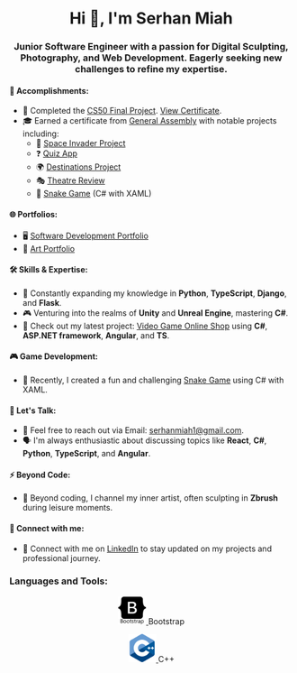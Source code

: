 <h1 align="center">Hi 👋, I'm Serhan Miah</h1>
<h3 align="center">Junior Software Engineer with a passion for Digital Sculpting, Photography, and Web Development. Eagerly seeking new challenges to refine my expertise.</h3>

#### 🔭 **Accomplishments**:
- 📜 Completed the [CS50 Final Project](https://github.com/SerhanMiah/FlaskSQL-JobBoard). [View Certificate](https://certificates.cs50.io/36b0cc7c-965b-468c-a410-5e6fd616da70.pdf?size=letter).
- 🎓 Earned a certificate from [General Assembly](https://drive.google.com/file/d/1yHSNgMIx23P-gvL98wYk-KA_ISjbzlEL/view?usp=sharing) with notable projects including:
  - 🌌 [Space Invader Project](https://serhanmiah.github.io/Serhan-SpaceInvader/)
  - ❓ [Quiz App](https://sei-project2-quiz.netlify.app/)
  - 🌍 [Destinations Project](https://sei65-destinations.netlify.app/)
  - 🎭 [Theatre Review](https://sei-project4-theatre-reivew.up.railway.app/)
  - 🐍 [Snake Game](https://github.com/SerhanMiah/SnakeGame) (C# with XAML)

#### 🌐 **Portfolios**:
- 🖥️ [Software Development Portfolio](https://serhanmiah-portfolio.netlify.app/)
- 🎨 [Art Portfolio](https://serhanmiah1991.wixsite.com/portfolio)

#### 🛠️ **Skills & Expertise**:
- 🌱 Constantly expanding my knowledge in **Python**, **TypeScript**, **Django**, and **Flask**.
- 🎮 Venturing into the realms of **Unity** and **Unreal Engine**, mastering **C#**.
- 💼 Check out my latest project: [Video Game Online Shop](https://techstackedgames.vercel.app/home) using **C#**, **ASP.NET framework**, **Angular**, and **TS**.

#### 🎮 **Game Development**:
- 🐍 Recently, I created a fun and challenging [Snake Game](https://github.com/SerhanMiah/SnakeGame) using C# with XAML.

#### 💬 **Let's Talk**:
- 📧 Feel free to reach out via Email: serhanmiah1@gmail.com.
- 🗣️ I'm always enthusiastic about discussing topics like **React**, **C#**, **Python**, **TypeScript**, and **Angular**.

#### ⚡ **Beyond Code**:
- 🎨 Beyond coding, I channel my inner artist, often sculpting in **Zbrush** during leisure moments.

#### 🤝 **Connect with me**:
- 📢 Connect with me on [LinkedIn](https://www.linkedin.com/in/serhan-miah/) to stay updated on my projects and professional journey.

<h3 align="left">Languages and Tools:</h3>

<div align="center">
  <p>
    <a href="https://getbootstrap.com" target="_blank" rel="noreferrer">
      <img src="https://raw.githubusercontent.com/devicons/devicon/master/icons/bootstrap/bootstrap-plain-wordmark.svg" alt="Bootstrap" width="50" height="50"/>
    </a>
    <span>Bootstrap</span>
  </p>
  <p>
    <a href="https://www.w3schools.com/cpp/" target="_blank" rel="noreferrer">
      <img src="https://raw.githubusercontent.com/devicons/devicon/master/icons/cplusplus/cplusplus-original.svg" alt="C++" width="50" height="50"/>
    </a>
    <span>C++</span>
  </p>
  <!-- Add more tools and languages here following the same pattern -->
</div>
